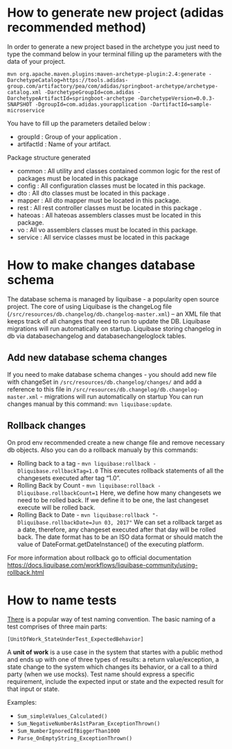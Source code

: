# How to generate new project (adidas recommended method)
In order to generate a new project based in the archetype you just need to type the command below in your terminal filling up the parameters with the data of your project.

`mvn org.apache.maven.plugins:maven-archetype-plugin:2.4:generate -DarchetypeCatalog=https://tools.adidas-group.com/artifactory/pea/com/adidas/springboot-archetype/archetype-catalog.xml -DarchetypeGroupId=com.adidas -DarchetypeArtifactId=springboot-archetype -DarchetypeVersion=0.0.3-SNAPSHOT -DgroupId=com.adidas.yourapplication -DartifactId=sample-microservice`

You have to fill up the parameters detailed below :

- groupId : Group of your application .
- artifactId : Name of your artifact.

Package structure generated
- common : All utility and classes contained common logic for the rest of packages must be located in this package
- config : All configuration classes must be located in this package.
- dto : All dto classes must be located in this package .
- mapper : All dto mapper must be located in this package.
- rest : All rest controller classes must be located in this package .
- hateoas : All hateoas assemblers classes must be located in this package.
- vo : All vo assemblers classes must be located in this package.
- service : All service classes must be located in this package

# How to make changes database schema

The database schema is managed by liquibase - a popularity open source project.
The core of using Liquibase is the changeLog file (`/src/resources/db.changelog/db.changelog-master.xml`) – an XML file 
that keeps track of all changes that need to run to update the DB. Liquibase migrations will run automatically on startup.
 Liquibase storing changelog in db via databasechangelog and databasechangeloglock tables.

## Add new database schema changes

If you need to make database schema changes - you should add new file with changeSet in `/src/resources/db.changelog/changes/` 
and add a reference to this file in `/src/resources/db.changelog/db.changelog-master.xml` - migrations will run automatically on startup
You can run changes manual by this command: `mvn liquibase:update`.

## Rollback changes
On prod env recommended create a new change file and remove necessary db objects.
Also you can do a rollback manualy by this commands:
 
- Rolling back to a tag - `mvn liquibase:rollback -Dliquibase.rollbackTag=1.0` This executes rollback statements of all the changesets executed after tag “1.0”.
- Rolling Back by Count - `mvn liquibase:rollback -Dliquibase.rollbackCount=1` Here, we define how many changesets we need to be rolled back. If we define it to be one, the last changeset execute will be rolled back.
- Rolling Back to Date - `mvn liquibase:rollback "-Dliquibase.rollbackDate=Jun 03, 2017"` We can set a rollback target as a date, therefore, any changeset executed after that day will be rolled back. The date format has to be an ISO data format or should match the value of DateFormat.getDateInstance() of the executing platform.

For more information about rollback go to official documentation https://docs.liquibase.com/workflows/liquibase-community/using-rollback.html
    
# How to name tests

[There](https://osherove.com/blog/2005/4/3/naming-standards-for-unit-tests.html) is a popular way of test naming convention.
The basic naming of a test comprises of three main parts:

`[UnitOfWork_StateUnderTest_ExpectedBehavior]`

A **unit of work** is a use case in the system that startes with a public method and ends up with one of three types of results: a return value/exception, a state change to the system which changes its behavior, or a call to a third party (when we use mocks).
Test name should express a specific requirement, include the expected input or state and the expected result for that input or state.

Examples:
- `Sum_simpleValues_Calculated()`
- `Sum_NegativeNumberAs1stParam_ExceptionThrown()`
- `Sum_NumberIgnoredIfBiggerThan1000`
- `Parse_OnEmptyString_ExceptionThrown()`